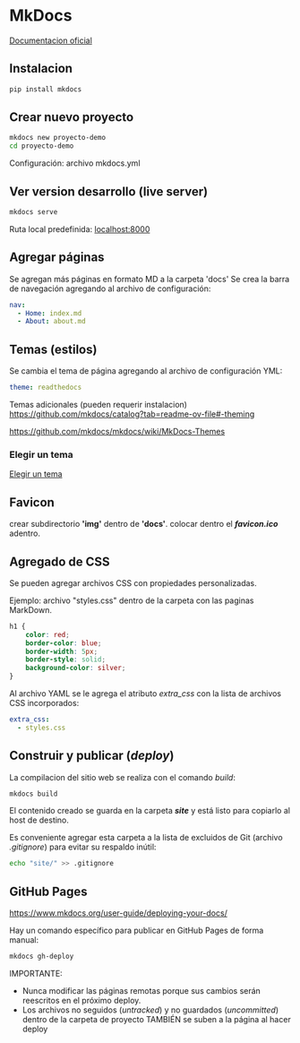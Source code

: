 
# MkDocs


[Documentacion oficial](https://www.mkdocs.org)

## Instalacion

```bash
pip install mkdocs
```


## Crear nuevo proyecto
```bash
mkdocs new proyecto-demo
cd proyecto-demo
```
Configuración: archivo mkdocs.yml

## Ver version desarrollo (live server)

```bash
mkdocs serve
```

Ruta local predefinida: [localhost:8000](http://localhost:8000)



## Agregar páginas

Se agregan más páginas en formato MD a la carpeta 'docs'
Se crea la barra de navegación agregando al archivo de configuración:

```yml
nav:
  - Home: index.md
  - About: about.md
```

## Temas (estilos)

Se cambia el tema de página agregando al archivo de configuración YML:

```yml
theme: readthedocs
```
Temas adicionales (pueden requerir instalacion)
https://github.com/mkdocs/catalog?tab=readme-ov-file#-theming

https://github.com/mkdocs/mkdocs/wiki/MkDocs-Themes



### Elegir un tema

[Elegir un tema](https://www.mkdocs.org/user-guide/choosing-your-theme/#readthedocs-locale)









## Favicon

crear subdirectorio **'img'** dentro de **'docs'**.
colocar dentro el ***favicon.ico*** adentro.



## Agregado de CSS

Se pueden agregar archivos CSS con propiedades personalizadas. 

Ejemplo: archivo "styles.css" dentro de la carpeta con las paginas MarkDown.

```css
h1 {
    color: red;
    border-color: blue;
    border-width: 5px;
    border-style: solid;
    background-color: silver;
}
```

Al archivo YAML se le agrega el atributo *extra_css* con la lista de archivos CSS incorporados: 
```yml
extra_css:
  - styles.css
```


## Construir y publicar (*deploy*) 

La compilacion del sitio web se realiza con el comando *build*:

```bash
mkdocs build
```

El contenido creado se guarda en la carpeta ***site*** y está listo para copiarlo al host de destino.

Es conveniente agregar esta carpeta a la lista de excluidos de Git (archivo *.gitignore*) para evitar su respaldo inútil:

```bash
echo "site/" >> .gitignore
```

## GitHub Pages

https://www.mkdocs.org/user-guide/deploying-your-docs/


Hay un comando específico para publicar en GitHub Pages de forma manual:

```bash
mkdocs gh-deploy
```

IMPORTANTE:
- Nunca modificar las páginas remotas porque sus cambios serán reescritos en el próximo deploy.
- Los archivos no seguidos (*untracked*) y no guardados (*uncommitted*) dentro de la carpeta de proyecto TAMBIÉN se suben a la página al hacer deploy













